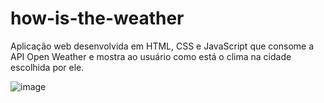 # how-is-the-weather
Aplicação web desenvolvida em HTML, CSS e JavaScript que consome a API Open Weather e mostra ao usuário como está o clima na cidade escolhida por ele.

![image](https://github.com/Lukareliz/how-is-the-weather/assets/101203704/26878ff2-41f9-4308-ac94-4c646ab92bdc)
